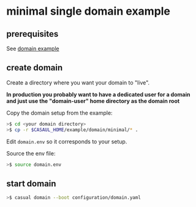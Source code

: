 
# minimal single domain example

## prerequisites

See [domain example]( ../../readme.md)


## create domain

Create a directory where you want your domain to "live".

**In production you probably want to have a dedicated user for a domain and just use the "domain-user" home directory as the domain root**

Copy the domain setup from the example:

```bash
>$ cd <your domain directory>
>$ cp -r $CASAUL_HOME/example/domain/minimal/* .
```

Edit `domain.env` so it corresponds to your setup.

Source the env file:

```bash     
>$ source domain.env 
```

## start domain

```bash
>$ casual domain --boot configuration/domain.yaml
```




